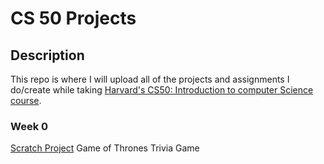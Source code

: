 # CS 50 Projects

## Description
This repo is where I will upload all of the projects and assignments I do/create while taking [Harvard's CS50: Introduction to computer Science course](https://pll.harvard.edu/course/cs50-introduction-computer-science). 

### Week 0 
[Scratch Project](https://scratch.mit.edu/projects/900356764) Game of Thrones Trivia Game






